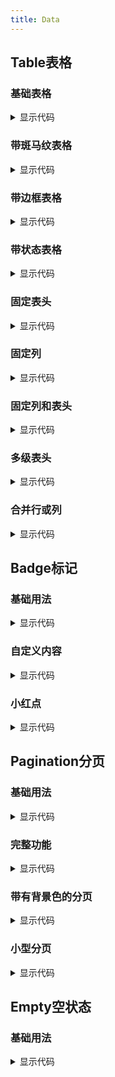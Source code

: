 ```yaml
---
title: Data
---
```


## Table表格

### 基础表格

<table-base style="margin-top:24px" />

<details>
  <summary>显示代码</summary>

  <<< @/docs/.vuepress/documents/table/base.md
</details>

### 带斑马纹表格

<table-zebra-stripe style="margin-top:24px" />

<details>
  <summary>显示代码</summary>

  <<< @/docs/.vuepress/documents/table/zebra-stripe.md
</details>

### 带边框表格

<table-border style="margin-top:24px" />

<details>
  <summary>显示代码</summary>

  <<< @/docs/.vuepress/documents/table/border.md
</details>

### 带状态表格

<table-status style="margin-top:24px" />

<details>
  <summary>显示代码</summary>

  <<< @/docs/.vuepress/documents/table/status.md
</details>

### 固定表头

<table-fixed-header style="margin-top:24px" />

<details>
  <summary>显示代码</summary>

  <<< @/docs/.vuepress/documents/table/fixed-header.md
</details>

### 固定列

<table-fixed-column style="margin-top:24px" />

<details>
  <summary>显示代码</summary>

  <<< @/docs/.vuepress/documents/table/fixed-column.md
</details>

### 固定列和表头

<table-fixed-header-column style="margin-top:24px" />

<details>
  <summary>显示代码</summary>

  <<< @/docs/.vuepress/documents/table/fixed-header-column.md
</details>

### 多级表头

<table-multi-header style="margin-top:24px" />

<details>
  <summary>显示代码</summary>

  <<< @/docs/.vuepress/documents/table/multi-header.md
</details>

### 合并行或列

<table-merge-cell style="margin-top:24px" />

<details>
  <summary>显示代码</summary>

  <<< @/docs/.vuepress/documents/table/merge-cell.md
</details>

## Badge标记
### 基础用法

<badge-base style="margin-top:24px" />

<details>
  <summary>显示代码</summary>

  <<< @/docs/.vuepress/documents/badge/base.md
</details>

### 自定义内容

<badge-diy-content style="margin-top:24px" />

<details>
  <summary>显示代码</summary>

  <<< @/docs/.vuepress/documents/badge/diy-content.md
</details>

### 小红点

<badge-red-dot style="margin-top:24px" />

<details>
  <summary>显示代码</summary>

  <<< @/docs/.vuepress/documents/badge/red-dot.md
</details>

## Pagination分页
### 基础用法

<pagination-base style="margin-top:24px" />

<details>
  <summary>显示代码</summary>

  <<< @/docs/.vuepress/documents/pagination/base.md
</details>

### 完整功能

<pagination-full style="margin-top:24px" />

<details>
  <summary>显示代码</summary>

  <<< @/docs/.vuepress/documents/pagination/full.md
</details>

### 带有背景色的分页

<pagination-background style="margin-top:24px" />

<details>
  <summary>显示代码</summary>

  <<< @/docs/.vuepress/documents/pagination/background.md
</details>

### 小型分页

<pagination-small-size style="margin-top:24px" />

<details>
  <summary>显示代码</summary>

  <<< @/docs/.vuepress/documents/pagination/small-size.md
</details>

## Empty空状态

### 基础用法

<empty-base style="margin-top:24px" />

<details>
  <summary>显示代码</summary>

  <<< @/docs/.vuepress/documents/empty/base.md
</details>